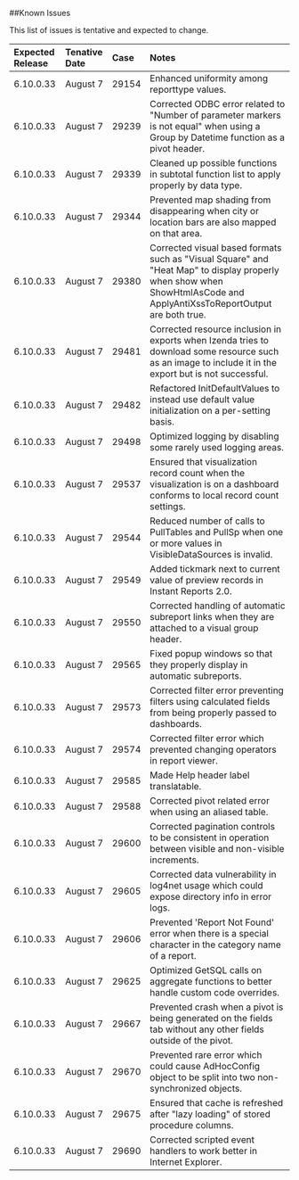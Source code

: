 <!---##View Known Issues Report-->

<!---Click the link below and select "Login" to see the updated Known Issues Report. -->

<!---[Known Issues Report](http://fogbugz.izenda.us/reporting/reportviewer.aspx?rn=Tracking_DO_NOT_EDIT\\KIL\\KnownIssues)-->
##Known Issues

This list of issues is tentative and expected to change. 

|Expected Release|Tenative Date|Case|Notes|
|:----|:-----------|:----------------|:---------------|
|6.10.0.33|August 7|29154|Enhanced uniformity among reporttype values.|
|6.10.0.33|August 7|29239|Corrected ODBC error related to "Number of parameter markers is not equal" when using a Group by Datetime function as a pivot header.|
|6.10.0.33|August 7|29339|Cleaned up possible functions in subtotal function list to apply properly by data type.|
|6.10.0.33|August 7|29344|Prevented map shading from disappearing when city or location bars are also mapped on that area.|
|6.10.0.33|August 7|29380|Corrected visual based formats such as "Visual Square" and "Heat Map" to display properly when show when ShowHtmlAsCode and ApplyAntiXssToReportOutput are both true.|
|6.10.0.33|August 7|29481|Corrected resource inclusion in exports when Izenda tries to download some resource such as an image to include it in the export but is not successful.|
|6.10.0.33|August 7|29482|Refactored InitDefaultValues to instead use default value initialization on a per-setting basis.|
|6.10.0.33|August 7|29498|Optimized logging by disabling some rarely used logging areas.|
|6.10.0.33|August 7|29537|Ensured that visualization record count when the visualization is on a dashboard conforms to local record count settings.|
|6.10.0.33|August 7|29544|Reduced number of calls to PullTables and PullSp when one or more values in VisibleDataSources is invalid.|
|6.10.0.33|August 7|29549|Added tickmark next to current value of preview records in Instant Reports 2.0.|
|6.10.0.33|August 7|29550|Corrected handling of automatic subreport links when they are attached to a visual group header.|
|6.10.0.33|August 7|29565|Fixed popup windows so that they properly display in automatic subreports.|
|6.10.0.33|August 7|29573|Corrected filter error preventing filters using calculated fields from being properly passed to dashboards.|
|6.10.0.33|August 7|29574|Corrected filter error which prevented changing operators in report viewer.|
|6.10.0.33|August 7|29585|Made Help header label translatable.|
|6.10.0.33|August 7|29588|Corrected pivot related error when using an aliased table.|
|6.10.0.33|August 7|29600|Corrected pagination controls to be consistent in operation between visible and non-visible increments.|
|6.10.0.33|August 7|29605|Corrected data vulnerability in log4net usage which could expose directory info in error logs.|
|6.10.0.33|August 7|29606|Prevented 'Report Not Found' error when there is a special character in the category name of a report.|
|6.10.0.33|August 7|29625|Optimized GetSQL calls on aggregate functions to better handle custom code overrides.|
|6.10.0.33|August 7|29667|Prevented crash when a pivot is being generated on the fields tab without any other fields outside of the pivot.|
|6.10.0.33|August 7|29670|Prevented rare error which could cause AdHocConfig object to be split into two non-synchronized objects.|
|6.10.0.33|August 7|29675|Ensured that cache is refreshed after "lazy loading" of stored procedure columns.|
|6.10.0.33|August 7|29690|Corrected scripted event handlers to work better in Internet Explorer.|







